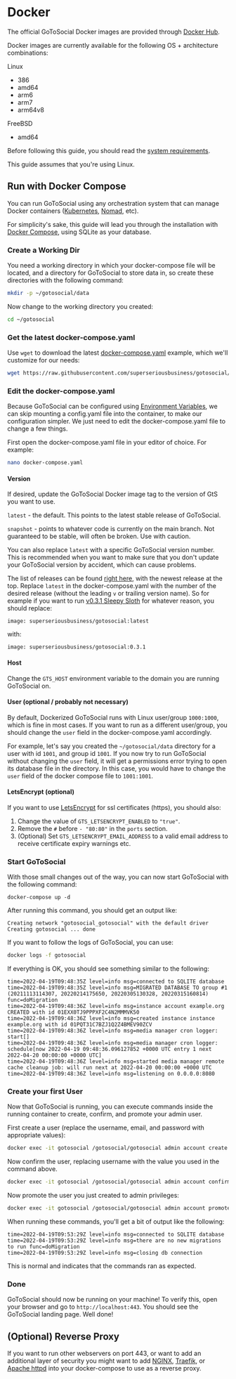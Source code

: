 # Docker

The official GoToSocial Docker images are provided through [Docker Hub](https://hub.docker.com/r/superseriousbusiness/gotosocial).

Docker images are currently available for the following OS + architecture combinations:

Linux

- 386
- amd64
- arm6
- arm7
- arm64v8

FreeBSD

- amd64

Before following this guide, you should read the [system requirements](./index.md).

This guide assumes that you're using Linux.

## Run with Docker Compose

You can run GoToSocial using any orchestration system that can manage Docker containers ([Kubernetes](https://kubernetes.io/), [Nomad](https://www.nomadproject.io/), etc).

For simplicity's sake, this guide will lead you through the installation with [Docker Compose](https://docs.docker.com/compose), using SQLite as your database.

### Create a Working Dir

You need a working directory in which your docker-compose file will be located, and a directory for GoToSocial to store data in, so create these directories with the following command:

```bash
mkdir -p ~/gotosocial/data
```

Now change to the working directory you created:

```bash
cd ~/gotosocial
```

### Get the latest docker-compose.yaml

Use `wget` to download the latest [docker-compose.yaml](https://raw.githubusercontent.com/superseriousbusiness/gotosocial/main/example/docker-compose/docker-compose.yaml) example, which we'll customize for our needs:

```bash
wget https://raw.githubusercontent.com/superseriousbusiness/gotosocial/main/example/docker-compose/docker-compose.yaml
```

### Edit the docker-compose.yaml

Because GoToSocial can be configured using [Environment Variables](../configuration/index.md#environment-variables), we can skip mounting a config.yaml file into the container, to make our configuration simpler. We just need to edit the docker-compose.yaml file to change a few things.

First open the docker-compose.yaml file in your editor of choice. For example:

```bash
nano docker-compose.yaml
```

#### Version

If desired, update the GoToSocial Docker image tag to the version of GtS you want to use.

`latest`   - the default. This points to the latest stable release of GoToSocial.

`snapshot` - points to whatever code is currently on the main branch. Not guaranteed to be stable, will often be broken. Use with caution.

You can also replace `latest` with a specific GoToSocial version number. This is recommended when you want to make sure that you don't update your GoToSocial version by accident, which can cause problems.

The list of releases can be found [right here](https://github.com/superseriousbusiness/gotosocial/releases), with the newest release at the top. Replace `latest` in the docker-compose.yaml with the number of the desired release (without the leading `v` or trailing version name). So for example if you want to run [v0.3.1 Sleepy Sloth](https://github.com/superseriousbusiness/gotosocial/releases/tag/v0.3.1) for whatever reason, you should replace:

```text
image: superseriousbusiness/gotosocial:latest
```

with:

```text
image: superseriousbusiness/gotosocial:0.3.1
```

#### Host

Change the `GTS_HOST` environment variable to the domain you are running GoToSocial on.

#### User (optional / probably not necessary)

By default, Dockerized GoToSocial runs with Linux user/group `1000:1000`, which is fine in most cases. If you want to run as a different user/group, you should change the `user` field in the docker-compose.yaml accordingly.

For example, let's say you created the `~/gotosocial/data` directory for a user with id `1001`, and group id `1001`. If you now try to run GoToSocial without changing the `user` field, it will get a permissions error trying to open its database file in the directory. In this case, you would have to change the `user` field of the docker compose file to `1001:1001`.

#### LetsEncrypt (optional)

If you want to use [LetsEncrypt](../configuration/letsencrypt.md) for ssl certificates (https), you should also:

1. Change the value of `GTS_LETSENCRYPT_ENABLED` to `"true"`.
2. Remove the `#` before `- "80:80"` in the `ports` section.
3. (Optional) Set `GTS_LETSENCRYPT_EMAIL_ADDRESS` to a valid email address to receive certificate expiry warnings etc.

### Start GoToSocial

With those small changes out of the way, you can now start GoToSocial with the following command:

```shell
docker-compose up -d
```

After running this command, you should get an output like:

```text
Creating network "gotosocial_gotosocial" with the default driver
Creating gotosocial ... done
```

If you want to follow the logs of GoToSocial, you can use:

```bash
docker logs -f gotosocial
```

If everything is OK, you should see something similar to the following:

```text
time=2022-04-19T09:48:35Z level=info msg=connected to SQLITE database
time=2022-04-19T09:48:35Z level=info msg=MIGRATED DATABASE TO group #1 (20211113114307, 20220214175650, 20220305130328, 20220315160814) func=doMigration
time=2022-04-19T09:48:36Z level=info msg=instance account example.org CREATED with id 01EXX0TJ9PPPXF2C4N2MMMVK50
time=2022-04-19T09:48:36Z level=info msg=created instance instance example.org with id 01PQT31C7BZJ1Q2Z4BMEV90ZCV
time=2022-04-19T09:48:36Z level=info msg=media manager cron logger: start[]
time=2022-04-19T09:48:36Z level=info msg=media manager cron logger: schedule[now 2022-04-19 09:48:36.096127852 +0000 UTC entry 1 next 2022-04-20 00:00:00 +0000 UTC]
time=2022-04-19T09:48:36Z level=info msg=started media manager remote cache cleanup job: will run next at 2022-04-20 00:00:00 +0000 UTC
time=2022-04-19T09:48:36Z level=info msg=listening on 0.0.0.0:8080
```

### Create your first User

Now that GoToSocial is running, you can execute commands inside the running container to create, confirm, and promote your admin user.

First create a user (replace the username, email, and password with appropriate values):

```bash
docker exec -it gotosocial /gotosocial/gotosocial admin account create --username some_username --email someone@example.org --password 'some_very_good_password'
```

Now confirm the user, replacing username with the value you used in the command above.

```bash
docker exec -it gotosocial /gotosocial/gotosocial admin account confirm --username some_username
```

Now promote the user you just created to admin privileges:

```bash
docker exec -it gotosocial /gotosocial/gotosocial admin account promote --username some_username
```

When running these commands, you'll get a bit of output like the following:

```text
time=2022-04-19T09:53:29Z level=info msg=connected to SQLITE database
time=2022-04-19T09:53:29Z level=info msg=there are no new migrations to run func=doMigration
time=2022-04-19T09:53:29Z level=info msg=closing db connection
```

This is normal and indicates that the commands ran as expected.

### Done

GoToSocial should now be running on your machine! To verify this, open your browser and go to `http://localhost:443`. You should see the GoToSocial landing page. Well done!

## (Optional) Reverse Proxy

If you want to run other webservers on port 443, or want to add an additional layer of security you might want to add [NGINX](https://nginx.org), [Traefik](https://doc.traefik.io/traefik/), or [Apache httpd](https://httpd.apache.org/) into your docker-compose to use as a reverse proxy.

